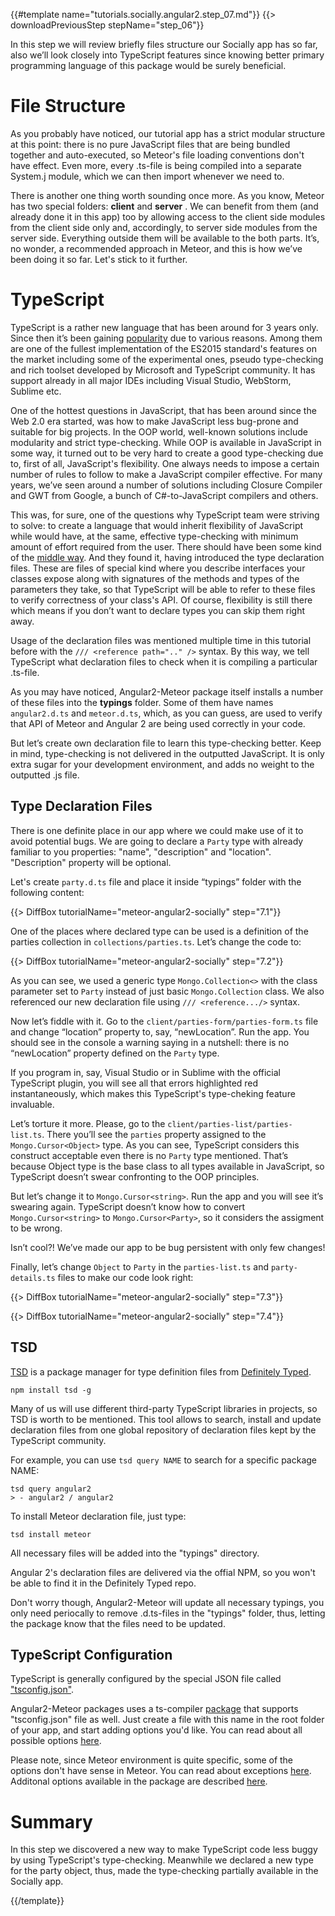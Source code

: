 {{#template name="tutorials.socially.angular2.step_07.md"}}
{{> downloadPreviousStep stepName="step_06"}}  

In this step we will review briefly files structure our Socially app has so far,
also we’ll look closely into TypeScript features since knowing better primary programming language of this package would be surely beneficial.

# File Structure

As you probably have noticed, our tutorial app has a strict modular structure at this point:
there is no pure JavaScript files that are being bundled together and auto-executed, so Meteor's file loading conventions don't have effect.
Even more, every .ts-file is being compiled into a separate System.j module, which we can then import whenever we need to.

There is another one thing worth sounding once more. As you know, Meteor has two special folders: **client** and **server**  .
We can benefit from them (and already done it in this app) too by allowing access to the client side modules from the client side only and, accordingly, to server side modules from the server side.
Everything outside them will be available to the both parts.
It’s, no wonder, a recommended approach in Meteor, and this is how we’ve been doing it so far.
Let's stick to it further.

# TypeScript

TypeScript is a rather new language that has been around for 3 years only.
Since then it’s been gaining [popularity](https://www.google.com/trends/explore#q=%2Fm%2F0n50hxv) due to various reasons. Among them are one of the fullest implementation of the ES2015 standard's features
on the market including some of the experimental ones, pseudo type-checking and rich toolset developed by Microsoft and TypeScript community.
It has support already in all major IDEs including Visual Studio, WebStorm, Sublime etc.

One of the hottest questions in JavaScript, that has been around since the Web 2.0 era started, was how to make JavaScript less bug-prone and
suitable for big projects. In the OOP world, well-known solutions include modularity and strict type-checking. While OOP is available in JavaScript in some way,
it turned out to be very hard to create a good type-checking due to, first of all, JavaScript's flexibility. One always needs to impose a certain number of rules to
follow to make a JavaScript compiler effective. For many years, we’ve seen around a number of solutions including Closure Compiler and GWT from Google, a bunch of C#-to-JavaScript compilers and others.

This was, for sure, one of the questions why TypeScript team were striving to solve: to create a language that would inherit flexibility of JavaScript while would have, at the same, effective type-checking with minimum amount of effort required from the user. There should have been some kind of the [middle way](https://en.wikipedia.org/wiki/Middle_Way).
And they found it, having introduced the type declaration files. These are files of special kind where you describe interfaces your classes expose along with signatures of the methods and types of the parameters they take, so that TypeScript will be able to refer to these files to verify correctness of your class's API.
Of course, flexibility is still there which means if you don’t want to declare types you can skip them right away.

Usage of the declaration files was mentioned multiple time in this tutorial before with the `/// <reference path=".." />` syntax. By this way, we tell TypeScript what declaration files to check when it is compiling a particular .ts-file.

As you may have noticed, Angular2-Meteor package itself installs a number of these files into the **typings** folder.
Some of them have names `angular2.d.ts` and `meteor.d.ts`, which, as you can guess, are used to verify that API of Meteor and Angular 2 are being used correctly in your code.

But let’s create own declaration file to learn this type-checking better.
Keep in mind, type-checking is not delivered in the outputted JavaScript. It is only extra sugar for your development environment, and adds no weight to the outputted .js file.

## Type Declaration Files

There is one definite place in our app where we could make use of it to avoid potential bugs.
We are going to declare a `Party` type with already familiar to you properties: "name", "description" and "location". "Description" property will be optional.

Let's create `party.d.ts` file and place it inside “typings” folder with the following content:

{{> DiffBox tutorialName="meteor-angular2-socially" step="7.1"}}

One of the places where declared type can be used is a definition of the parties collection in `collections/parties.ts`.
Let’s change the code to:

{{> DiffBox tutorialName="meteor-angular2-socially" step="7.2"}}

As you can see, we used a generic type `Mongo.Collection<>` with the class parameter set to `Party` instead of just basic
`Mongo.Collection` class. We also referenced our new declaration file using `/// <reference.../>` syntax.

Now let’s fiddle with it. Go to the `client/parties-form/parties-form.ts` file and change “location” property to, say,
“newLocation”. Run the app. You should see in the console a warning saying in a nutshell: there is no “newLocation” property defined on the `Party` type.

If you program in, say, Visual Studio or in Sublime with the official TypeScript plugin,
you will see all that errors highlighted red instantaneously, which makes this TypeScript's type-cheking feature invaluable.

Let’s torture it more. Please, go to the `client/parties-list/parties-list.ts`.
There you’ll see the `parties` property assigned to the `Mongo.Cursor<Object>` type. As you can see, TypeScript considers this construct acceptable even there is no `Party` type mentioned. That’s because Object type is the base class to all types available in JavaScript, so TypeScript doesn’t swear confronting to the OOP principles.

But let’s change it to `Mongo.Cursor<string>`. Run the app and you will see it’s swearing again.
TypeScript doesn’t know how to convert `Mongo.Cursor<string>` to `Mongo.Cursor<Party>`, so it considers the assigment to be wrong.

Isn’t cool?! We’ve made our app to be bug persistent with only few changes!

Finally, let’s change `Object` to `Party` in the `parties-list.ts` and `party-details.ts` files to make our code look right:

{{> DiffBox tutorialName="meteor-angular2-socially" step="7.3"}}

{{> DiffBox tutorialName="meteor-angular2-socially" step="7.4"}}

## TSD

[TSD](https://github.com/DefinitelyTyped/tsd) is a package manager for type definition files from [Definitely Typed](http://definitelytyped.org/).

    npm install tsd -g

Many of us will use different third-party TypeScript libraries in projects, so
TSD is worth to be mentioned. This tool allows to search, install and update
declaration files from one global repository of declaration files kept by the TypeScript community.

For example, you can use `tsd query NAME` to search for a specific package NAME:

    tsd query angular2
    > - angular2 / angular2

To install Meteor declaration file, just type:

    tsd install meteor

All necessary files will be added into the "typings" directory.

Angular 2's declaration files are delivered via the offial NPM, so 
you won't be able to find it in the Definitely Typed repo.

Don't worry though, Angular2-Meteor will update all necessary typings, you only need periocally
to remove .d.ts-files in the "typings" folder, thus, letting the package know that
the files need to be updated.

## TypeScript Configuration

TypeScript is generally configured by the special JSON file called ["tsconfig.json"](https://github.com/Microsoft/typescript/wiki/tsconfig.json).

Angular2-Meteor packages uses a ts-compiler [package](https://github.com/barbatus/ts-compilers) that supports "tsconfig.json" file as well.
Just create a file with this name in the root folder of your app, and start adding options you'd like.
You can read about all possible options [here](https://github.com/Microsoft/TypeScript/wiki/Compiler-Options).

Please note, since Meteor environment is quite specific, some of the options don't have sense in Meteor.
You can read about exceptions [here](https://github.com/barbatus/typescript#compiler-options).
Additonal options available in the package are described [here](https://github.com/barbatus/ts-compilers#typescript-config).

# Summary

In this step we discovered a new way to make TypeScript code less buggy by using TypeScript's type-checking.
Meanwhile we declared a new type for the party object, thus, made the type-checking partially available in the Socially app.
  
{{/template}}
